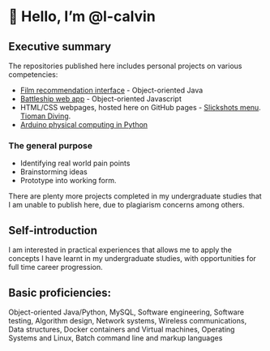 # 👋 Hello, I’m @l-calvin  
## Executive summary
The repositories published here includes personal projects on various competencies: 
- [Film recommendation interface](https://github.com/l-calvin/Film-recommendation-interface/) - Object-oriented Java
- [Battleship web app](https://battleship.lcalvin.com/) - Object-oriented Javascript
- HTML/CSS webpages, hosted here on GitHub pages - [Slickshots menu](https://slickshots.lcalvin.com/). [Tioman Diving](https://diving.lcalvin.com/).
- [Arduino physical computing in Python](https://github.com/l-calvin/Arduino-projects/)

### The general purpose 
- Identifying real world pain points
- Brainstorming ideas
- Prototype into working form.  

There are plenty more projects completed in my undergraduate studies that I am unable to publish here, due to plagiarism concerns among others.

## Self-introduction
I am interested in practical experiences that allows me to apply the concepts I have learnt in my undergraduate studies, with opportunities for full time career progression. 

## Basic proficiencies:
Object-oriented Java/Python, MySQL, Software engineering, Software testing, Algorithm design, Network systems, Wireless communications, Data structures, Docker containers and Virtual machines, Operating Systems and Linux, Batch command line and markup languages

<!---
- 💞️ I’m looking to collaborate on ...
- 📫 How to reach me ...
l-calvin/l-calvin is a ✨ special ✨ repository because its `README.md` (this file) appears on your GitHub profile.
You can click the Preview link to take a look at your changes.
--->